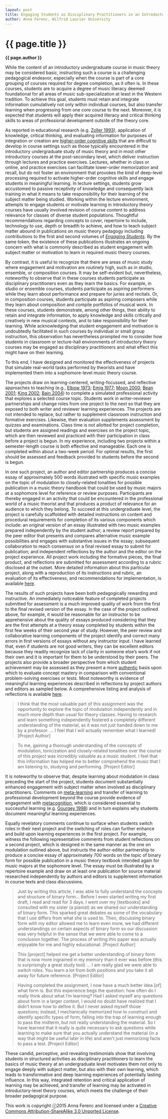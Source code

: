 ```yaml
---
layout: post
title: Engaging Students as Disciplinary Practitioners in an Introductory Theory Course
author: Anna Ferenc, Wilfrid Laurier University
---
```


{{ page.title }}
================

**{{ page.author }}**

While the content of an introductory undergraduate course in music theory may be considered basic, instructing such a course is a challenging pedagogical endeavor, especially when the course is part of a core grouping of courses required for degree completion, as it often is. In these courses, students are to acquire a degree of music literacy deemed foundational for all areas of music sub-specialization at least in the Western tradition. To achieve this goal, students must retain and integrate information cumulatively not only within individual courses, but also transfer learning when progressing from one core course to the next. Moreover, it is expected that students will apply their acquired literacy and critical thinking skills to areas of professional development outside of the theory core.

As reported in educational research (e.g. [Zoller 1993](http://pubs.acs.org/doi/abs/10.1021/ed070p195)), application of knowledge, critical thinking, and evaluating information for purposes of integration or creation are [higher-order cognitive skills](http://ww2.odu.edu/educ/roverbau/Bloom/blooms_taxonomy.htm) that are difficult to develop in course settings such as those typically encountered in the introductory undergraduate study of music theory and in most other introductory courses at the post-secondary level, which deliver instruction through lectures and practice exercises. Lectures, whether in class or online, and practice exercises can facilitate lower-order memorization and recall, but do not foster an environment that provokes the kind of deep-level processing required to activate higher-order cognitive skills and engage students in meaningful learning. In lecture settings, students grow accustomed to passive receptivity of knowledge and consequently lack training in what it means to take responsibility for their learning of the subject matter being studied. Working within the lecture environment, attempts to engage students or motivate learning in introductory theory courses have usually involved revision of course content to address relevance for classes of diverse student populations. Thoughtful recommendations regarding concepts to cover, repertoire to include, technology to use, depth or breadth to achieve, and how to teach subject matter abound in publications on music theory pedagogy including contributions to the first and second volumes of [*Engaging Students*](http://flipcamp.org/). By the same token, the existence of these publications illustrates an ongoing concern with what is commonly described as student engagement with subject matter or motivation to learn in required music theory courses.

By contrast, it is useful to recognize that there are areas of music study where engagement and motivation are routinely high, such as in studio, ensemble, or composition courses. It may be self-evident but, nevertheless, noteworthy to observe that in these courses students participate as disciplinary practitioners even as they learn the basics. For example, in studio or ensemble courses, students participate as aspiring performers while they learn about performance and prepare for juries and recitals. Or, in composition courses, students participate as aspiring composers while they learn about composition and compile portfolios of musical work. In these courses, students demonstrate, among other things, their ability to retain and integrate information, to apply knowledge and skills critically and creatively in new musical contexts, and to take responsibility for their learning. While acknowledging that student engagement and motivation is undoubtedly facilitated in such courses by individual or small group instruction, this observation has nevertheless prompted me to consider how students in classroom or lecture-hall environments of introductory theory courses may be engaged as disciplinary practitioners and what effect this might have on their learning.

To this end, I have designed and monitored the effectiveness of projects that simulate real-world tasks performed by theorists and have implemented them into a sophomore-level music theory course.

The projects draw on learning-centered, writing-focussed, and reflective approaches to teaching (e.g., [Elbow 1973](http://www.amazon.com/Writing-without-Teachers-Peter-Elbow/dp/0195120167); [Emig 1977](http://www.jstor.org/stable/356095); [Moon 2000](https://books.google.com/books?id=BElv74ouVP8C); [Bean 2001](http://books.google.com/books/about/Engaging_Ideas.html?id=Xbgs9MvcsjsC); [King 2002](http://eric.ed.gov/?id=EJ648202); [Bain 2004](http://www.hup.harvard.edu/catalog.php?isbn=9780674013254)) to complete a simulated professional activity that explores a selected course topic. Students work in writer-reviewer partnerships and change roles from one project to the next so that they are exposed to both writer and reviewer learning experiences. The projects are not intended to replace, but rather to supplement classroom instruction and formative exercises. Likewise, their evaluation supplements assessment by quizzes and examinations. Class time is not allotted for project completion, but students are assigned readings and exercises on the project topic, which are then reviewed and practiced with their participation in class before a project is begun. In my experience, including two projects within a semester-length course is both effective and manageable. Each one is completed within about a two-week period. For optimal results, the first should be assessed and feedback provided to students before the second is begun.

In one such project, an author and editor partnership produces a concise essay of approximately 500 words illustrated with specific music examples on the topic of modulation to closely-related tonalities for possible publication in a music theory handbook that could be used by music majors at a sophomore level for reference or review purposes. Participants are thereby engaged in an activity that could be encountered in the professional world of a music theorist and that produces a product of relevance for an audience to which they belong. To succeed at this undergraduate level, the project is carefully scaffolded with detailed instructions on content and procedural requirements for completion of its various components which include: an original version of an essay illustrated with two music examples prepared independently by the student author; a review report prepared by the peer editor that presents and compares alternative music example possibilities and engages with substantive issues in the essay; subsequent collaboration to reach consensus on a final revised essay to submit for publication; and independent reflections by the author and the editor on the project experience. All project work including the formative pieces, the final product, and reflections are submitted for assessment according to a rubric disclosed at the outset. More detailed information about this particular project, along with a reproduction of its instructions and rubric, an evaluation of its effectiveness, and recommendations for implementation, is available [here](http://celt.uwindsor.ca/ojs/leddy/index.php/CELT/article/view/4254).

The results of such projects have been both pedagogically rewarding and instructive. An immediately noticeable feature of completed projects submitted for assessment is a much improved quality of work from the first to the final revised version of the essay. In the case of the project outlined above, for example, it would be reasonable for an instructor to be apprehensive about the quality of essays produced considering that they are the first attempts at a theory essay completed by students within the first few weeks of their second year of study. However, the peer review and collaborative learning components of the project identify and correct many errors in first versions of essays without any instructor input. I have learned that, even if students are not good writers, they can be excellent editors because they readily recognize lack of clarity in someone else’s work if not their own and it is important for them to be understood by their peers. The projects also provide a broader perspective from which student achievement may be assessed as they present a more [authentic](http://jfmueller.faculty.noctrl.edu/toolbox/whatisit.htm) basis upon which to evaluate concept mastery in comparison with conventional problem-solving exercises or tests. Most noteworthy is evidence of meaningful learning experiences described in reflections by project authors and editors as sampled below. A comprehensive listing and analysis of reflections is available [here](http://celt.uwindsor.ca/ojs/leddy/index.php/CELT/article/view/4254).

> I think that the most valuable part of this assignment was the opportunity to explore the topic of modulation independently and in much more depth than usual for theory classes. Having to research and learn something independently fostered a completely different understanding of the material, as it was not just handed down to me by a professor. … I feel that I will actually remember what I learned! \[Project Author\]

> To me, gaining a thorough understanding of the concepts of modulation, tonicization and closely-related tonalities over the course of this project was incredibly valuable as a music student. I feel that this information has helped me to better comprehend the music that I am listening to, studying and performing. \[Project Editor\]

It is noteworthy to observe that, despite learning about modulation in class preceding the start of the project, students document substantially enhanced engagement with subject matter when involved as disciplinary practitioners. Comments on [meta-learning](https://en.wikipedia.org/wiki/Meta_learning) and transfer of learning to professional development beyond the course provide evidence of engagement with [metacognition](https://en.wikipedia.org/wiki/Metacognition), which is considered essential to successful learning (e.g. [Gourgey 1998](http://link.springer.com/article/10.1023%2FA%3A1003092414893)) and in turn explains why students document meaningful learning experiences.

Equally revelatory comments continue to surface when students switch roles in their next project and the switching of roles can further enhance and build upon learning experiences in the first project. For example, witness the following representative comments from student reflections on a second project, which is designed in the same manner as the one on modulation outlined above, but instructs the author-editor partnership to produce a concise essay of approximately 700 words on the topic of binary form for possible publication in a music theory textbook intended again for music majors at the sophomore level. The essay must be illustrated by a repertoire example and draw on at least one publication for source material researched independently by authors and editors to supplement information in course texts and class discussions.

> Just by writing this article, I was able to fully understand the concepts and structure of binary form… Before I even started writing my first draft, I read and read for 3 days. I went over my \[textbooks\] and consulted with my sister (a pianist) as we shared our understanding of binary form. This sparked great debates as some of the vocabulary that I use differs from what she is used to. Then, discussing binary form with my editor allowed me to learn even more, we had different understandings on certain aspects of binary form so our discussion was very helpful in the sense that we were able to come to a conclusion together. The process of writing this paper was actually enjoyable for me and highly educational. \[Project Author\]

> This \[project\] helped me get a better understanding of binary form that is now more ingrained in my memory than it ever was before (this is surprisingly a great study tool) … I am really glad we were able to switch roles. You learn a lot from both positions and you take it all away for future reference. \[Project Editor\]

> Having completed the assignment, I now have a much better idea \[of\] what form is. But this experience begs the question: how often do I really think about what I’m learning? Had I asked myself any questions about form in a larger context, I would no doubt have realized that I didn’t know how to define it. But I never asked myself those questions; instead, I mechanically memorized how to construct and identify specific types of form, falling into the trap of learning enough to pass the midterm, but not really understanding the material. So I have learned that it really is quite necessary to ask questions while learning to make sure that you actually understand the material (in a way that might be useful later in life) and aren’t just memorizing facts to pass a test. \[Project Editor\]

These candid, perceptive, and revealing testimonials show that involving students in structured activities as disciplinary practitioners to learn the basics of music theory at an undergraduate level motivates them not only to engage deeply with subject matter, but also with their own learning, which leads to transformative and deep learning experiences of potentially lasting influence. In this way, integrated retention and critical application of learning may be achieved, and transfer of learning may be activated in introductory-level theory courses, which meets the challenge of their broader pedagogical purpose.


This work is copyright ⓒ2015 Anna Ferenc and licensed under a [Creative Commons Attribution-ShareAlike 3.0 Unported License](http://www.google.com/url?q=http%3A%2F%2Fcreativecommons.org%2Flicenses%2Fby-sa%2F3.0%2F&sa=D&sntz=1&usg=AFQjCNG4j2oPozXv2_VqmmLiVAToFtwKdA).


